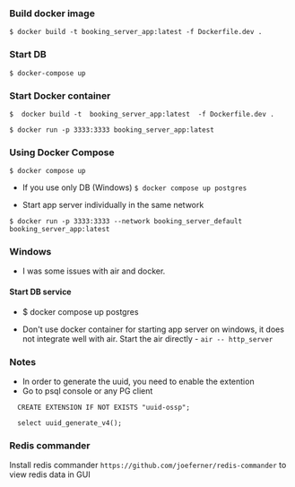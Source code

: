 ### Build docker image
`
  $ docker build -t booking_server_app:latest -f Dockerfile.dev .
`

### Start DB
`
  $ docker-compose up
`

### Start Docker container
`
  $  docker build -t  booking_server_app:latest  -f Dockerfile.dev .
`


`
  $ docker run -p 3333:3333 booking_server_app:latest
`

### Using Docker Compose

`
  $ docker compose up
`

* If you use only DB (Windows)
`
  $ docker compose up postgres
`

* Start app server individually in the same network

`
  $ docker run -p 3333:3333 --network booking_server_default booking_server_app:latest
`

### Windows
* I was some issues with air and docker.

#### Start DB service
* $ docker compose up postgres

* Don't use docker container for starting app server on windows, it does not integrate well with air.
Start the air directly - `air -- http_server`



### Notes
* In order to generate the uuid, you need to enable the extention
* Go to psql console or any PG client

```
  CREATE EXTENSION IF NOT EXISTS "uuid-ossp";

  select uuid_generate_v4();
```

### Redis commander

Install redis commander `https://github.com/joeferner/redis-commander` to view redis data in GUI



